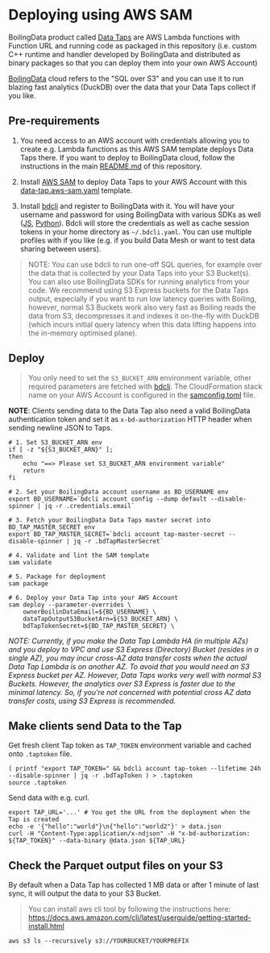 # Deploying using AWS SAM

BoilingData product called [Data Taps](https://www.taps.boilingdata.com/) are AWS Lambda functions with Function URL and running code as packaged in this repository (i.e. custom C++ runtime and handler developed by BoilingData and distributed as binary packages so that you can deploy them into your own AWS Account)

[BoilingData](https://www.boilingdata.com/) cloud refers to the "SQL over S3" and you can use it to run blazing fast analytics (DuckDB) over the data that your Data Taps collect if you like.

## Pre-requirements

1. You need access to an AWS account with credentials allowing you to create e.g. Lambda functions as this AWS SAM template deploys Data Taps there. If you want to deploy to BoilingData cloud, follow the instructions in the main [README.md](../README.md) of this repository.

2. Install [AWS SAM](https://docs.aws.amazon.com/serverless-application-model/latest/developerguide/install-sam-cli.html#install-sam-cli-instructions) to deploy Data Taps to your AWS Account with this [data-tap.aws-sam.yaml](data-tap.aws-sam.yaml) template.

3. Install [bdcli](https://github.com/boilingdata/boilingdata-bdcli/blob/main/ONBOARDING.md) and register to BoilingData with it. You will have your username and password for using BoilingData with various SDKs as well ([JS](https://github.com/boilingdata/node-boilingdata), [Python](https://github.com/boilingdata/py-boilingdata)). Bdcli will store the credentials as well as cache session tokens in your home directory as `~/.bdcli.yaml`. You can use multiple profiles with if you like (e.g. if you build Data Mesh or want to test data sharing between users).

> NOTE: You can use bdcli to run one-off SQL queries, for example over the data that is collected by your Data Taps into your S3 Bucket(s). You can also use BoilingData SDKs for running analytics from your code. We recommend using S3 Express buckets for the Data Taps output, especially if you want to run low latency queries with Boiling, however, normal S3 Buckets work also very fast as Boiling reads the data from S3, decompresses it and indexes it on-the-fly with DuckDB (which incurs initial query latency when this data lifting happens into the in-memory optimised plane).

## Deploy

> You only need to set the `S3_BUCKET_ARN` environment variable, other required parameters are fetched with [bdcli](https://github.com/boilingdata/boilingdata-bdcli). The CloudFormation stack name on your AWS Account is configured in the [samconfig.toml](samconfig.toml) file.

**NOTE**: Clients sending data to the Data Tap also need a valid BoilingData authentication token and set it as `x-bd-authorization` HTTP header when sending newline JSON to Taps.

```shell
# 1. Set S3_BUCKET_ARN env
if [ -z "${S3_BUCKET_ARN}" ];
then
    echo "==> Please set S3_BUCKET_ARN environment variable"
    return
fi

# 2. Set your BoilingData account username as BD_USERNAME env
export BD_USERNAME=`bdcli account config --dump default --disable-spinner | jq -r .credentials.email`

# 3. Fetch your BoilingData Data Taps master secret into BD_TAP_MASTER_SECRET env
export BD_TAP_MASTER_SECRET=`bdcli account tap-master-secret --disable-spinner | jq -r .bdTapMasterSecret`

# 4. Validate and lint the SAM template
sam validate

# 5. Package for deployment
sam package

# 6. Deploy your Data Tap into your AWS Account
sam deploy --parameter-overrides \
    ownerBoilinDataEmail=${BD_USERNAME} \
    dataTapOutputS3BucketArn=${S3_BUCKET_ARN} \
    bdTapTokenSecret=${BD_TAP_MASTER_SECRET} \
```

_NOTE: Currently, if you make the Data Tap Lambda HA (in multiple AZs) and you deploy to VPC and use S3 Express (Directory) Bucket (resides in a single AZ), you may incur cross-AZ data transfer costs when the actual Data Tap Lambda is on another AZ. To avoid that you would need an S3 Express bucket per AZ. However, Data Taps works very well with normal S3 Buckets. However, the analytics over S3 Express is faster due to the minimal latency. So, if you're not concerned with potential cross AZ data transfer costs, using S3 Express is recommended._

## Make clients send Data to the Tap

Get fresh client Tap token as `TAP_TOKEN` environment variable and cached onto `.taptoken` file.

```shell
( printf "export TAP_TOKEN=" && bdcli account tap-token --lifetime 24h --disable-spinner | jq -r .bdTapToken ) > .taptoken
source .taptoken
```

Send data with e.g. curl.

```shell
export TAP_URL='...' # You get the URL from the deployment when the Tap is created
echo -e '{"hello":"world"}\n{"hello":"world2"}' > data.json
curl -H "Content-Type:application/x-ndjson" -H "x-bd-authorization: ${TAP_TOKEN}" --data-binary @data.json ${TAP_URL}
```

## Check the Parquet output files on your S3

By default when a Data Tap has collected 1 MB data or after 1 minute of last sync, it will output the data to your S3 Bucket.

> You can install aws cli tool by following the instructions here: https://docs.aws.amazon.com/cli/latest/userguide/getting-started-install.html

```shell
aws s3 ls --recursively s3://YOURBUCKET/YOURPREFIX
```
